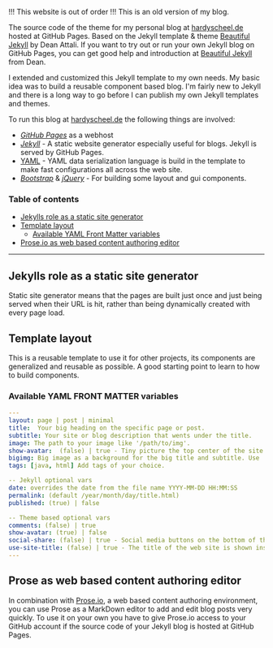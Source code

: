 !!! This website is out of order !!! This is an old version of my blog.

The source code of the theme for my personal blog at [hardyscheel.de](https://hardyscheel.de) hosted at GitHub Pages. Based on the Jekyll template & theme [Beautiful Jekyll](https://deanattali.com/beautiful-jekyll) by Dean Attali.
If you want to try out or run your own Jekyll blog on GitHub Pages, you can get good help and introduction at [Beautiful Jekyll](https://deanattali.com/beautiful-jekyll) from Dean.

I extended and customized this Jekyll template to my own needs. My basic idea was to build a reusable component based blog. I'm fairly new to Jekyll and there is a long way to go before I can publish my own Jekyll templates and themes.

To run this blog at [hardyscheel.de](https://hardyscheel.de) the following things are involved:
- [*GitHub Pages*](https://pages.github.com/) as a webhost
- [*Jekyll*](https://jekyllrb.com/) - A static website generator especially useful for blogs. Jekyll is served by GitHub Pages.
- [YAML](https://yaml.org/) - YAML data serialization language is build in the template to make fast configurations all across the web site.
- [*Bootstrap*](http://getbootstrap.com/) & [*jQuery*](https://jquery.com/) - For building some layout and gui components.

### Table of contents
- [Jekylls role as a static site generator](#jekylls-role-as-a-static-site-generator)
- [Template layout](#template-layout)
    - [Available YAML Front Matter variables](#available-yaml-front-matter-variables)
- [Prose.io as web based content authoring editor](###prose-as-web-based-content-authoring-editor)

---

## Jekylls role as a static site generator
Static site generator means that the pages are built just once and just being served when their URL is hit, rather than being dynamically created with every page load.

## Template layout
This is a reusable template to use it for other projects, its components are generalized and reusable as possible. A good starting point to learn to how to build components.

### Available YAML FRONT MATTER variables

```YAML
---
layout: page | post | minimal
title:	Your big heading on the specific page or post.
subtitle: Your site or blog description that wents under the title.
image: The path to your image like '/path/to/img'.
show-avatar:  (false) | true - Tiny picture the top center of the site.
bigimg:	Big image as a background for the big title and subtitle. Use '/path/to/img'.
tags: [java, html] Add tags of your choice.

-- Jekyll optional vars
date: overrides the date from the file name YYYY-MM-DD HH:MM:SS
permalink: (default /year/month/day/title.html)
published: (true) | false

-- Theme based optional vars
comments: (false) | true
show-avatar: (true) | false
social-share: (false) | true - Social media buttons on the bottom of the site.
use-site-title: (false) | true - The title of the web site is shown instead of the specific page or post title.
---
```
## Prose as web based content authoring editor
In combination with [Prose.io](https://prose.io/#about), a web based content authoring environment, you can use Prose as a MarkDown editor to add and edit blog posts very quickly. To use it on your own you have to give Prose.io access to your GitHub account if the source code of your Jekyll blog is hosted at GitHub Pages.
